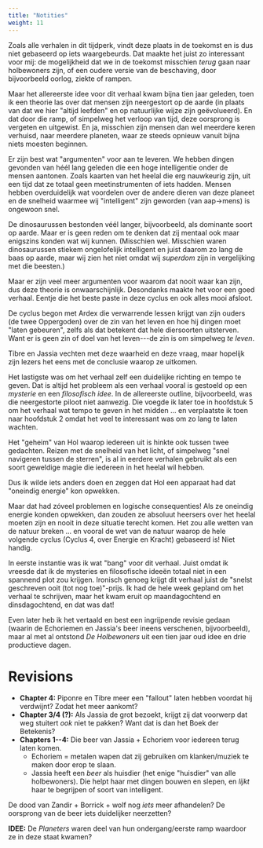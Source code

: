 ```yaml
---
title: "Notities"
weight: 11
---
```

Zoals alle verhalen in dit tijdperk, vindt deze plaats in de toekomst en is dus niet gebaseerd op iets waargebeurds. Dat maakte het juist zo interessant voor mij: de mogelijkheid dat we in de toekomst misschien _terug_ gaan naar holbewoners zijn, of een oudere versie van de beschaving, door bijvoorbeeld oorlog, ziekte of rampen.

Maar het allereerste idee voor dit verhaal kwam bijna tien jaar geleden, toen ik een theorie las over dat mensen zijn neergestort op de aarde (in plaats van dat we hier "altijd leefden" en op natuurlijke wijze zijn geëvolueerd). En dat door die ramp, of simpelweg het verloop van tijd, deze oorsprong is vergeten en uitgewist. En ja, misschien zijn mensen dan wel meerdere keren verhuisd, naar meerdere planeten, waar ze steeds opnieuw vanuit bijna niets moesten beginnen.

Er zijn best wat "argumenten" voor aan te leveren. We hebben dingen gevonden van héél lang geleden die een hoge intelligentie onder de mensen aantonen. Zoals kaarten van het heelal die erg nauwkeurig zijn, uit een tijd dat ze totaal geen meetinstrumenten of iets hadden. Mensen hebben overduidelijk wat voordelen over de andere dieren van deze planeet en de snelheid waarmee wij "intelligent" zijn geworden (van aap->mens) is ongewoon snel. 

De dinosaurussen bestonden véél langer, bijvoorbeeld, als dominante soort op aarde. Maar er is geen reden om te denken dat zij mentaal ook maar enigszins konden wat wij kunnen. (Misschien wel. Misschien waren dinosaurussen stiekem ongelofelijk intelligent en juist daarom zo lang de baas op aarde, maar wij zien het niet omdat wij _superdom_ zijn in vergelijking met die beesten.)

Maar er zijn veel meer argumenten voor waarom dat nooit waar kan zijn, dus deze theorie is onwaarschijnlijk. Desondanks maakte het voor een goed verhaal. Eentje die het beste paste in deze cyclus en ook alles mooi afsloot.

De cyclus begon met Ardex die verwarrende lessen krijgt van zijn ouders (de twee Oppergoden) over de zin van het leven en hoe hij dingen moet "laten gebeuren", zelfs als dat betekent dat hele diersoorten uitsterven. Want er is geen zin of doel van het leven---de zin is om simpelweg _te leven_.

Tibre en Jassia vechten met deze waarheid en deze vraag, maar hopelijk zijn lezers het eens met de conclusie waarop ze uitkomen.

Het lastigste was om het verhaal zelf een duidelijke richting en tempo te geven. Dat is altijd het probleem als een verhaal vooral is gestoeld op een _mysterie_ en een _filosofisch idee_. In de allereerste outline, bijvoorbeeld, was die neergestorte piloot niet aanwezig. Die voegde ik later toe in hoofdstuk 5 om het verhaal wat tempo te geven in het midden ... en verplaatste ik toen naar hoofdstuk 2 omdat het veel te interessant was om zo lang te laten wachten.

Het "geheim" van Hol waarop iedereen uit is hinkte ook tussen twee gedachten. Reizen met de snelheid van het licht, of simpelweg "snel navigeren tussen de sterren", is al in eerdere verhalen gebruikt als een soort geweldige magie die iedereen in het heelal wil hebben. 

Dus ik wilde iets anders doen en zeggen dat Hol een apparaat had dat "oneindig energie" kon opwekken. 

Maar dat had zóveel problemen en logische consequenties! Als ze oneindig energie konden opwekken, dan zouden ze absoluut heersers over het heelal moeten zijn en nooit in deze situatie terecht komen. Het zou alle wetten van de natuur breken ... en vooral de wet van de natuur waarop de hele volgende cyclus (Cyclus 4, over Energie en Kracht) gebaseerd is! Niet handig.

In eerste instantie was ik wat "bang" voor dit verhaal. Juist omdat ik vreesde dat ik de mysteries en filosofische ideeën totaal niet in een spannend plot zou krijgen. Ironisch genoeg krijgt dit verhaal juist de "snelst geschreven ooit (tot nog toe)"-prijs. Ik had de hele week gepland om het verhaal te schrijven, maar het kwam eruit op maandagochtend en dinsdagochtend, en dat was dat!

Even later heb ik het vertaald en best een ingrijpende revisie gedaan (waarin de Echoriemen en Jassia's beer ineens verschenen, bijvoorbeeld), maar al met al ontstond _De Holbewoners_ uit een tien jaar oud idee en drie productieve dagen.







# Revisions

* **Chapter 4:** Piponre en Tibre meer een "fallout" laten hebben voordat hij verdwijnt? Zodat het meer aankomt?
* **Chapter 3/4 (?):** Als Jassia de grot bezoekt, krijgt zij dat voorwerp dat weg stuitert _ook_ niet te pakken? Want dat is dan het Boek der Betekenis?
* **Chapters 1--4:** Die beer van Jassia + Echoriem voor iedereen terug laten komen.
	* Echoriem = metalen wapen dat zij gebruiken om klanken/muziek te maken door erop te slaan.
	* Jassia heeft een _beer_ als huisdier (het enige "huisdier" van alle holbewoners). Die helpt haar met dingen bouwen en slepen, en _lijkt_ haar te begrijpen of soort van intelligent. 

De dood van Zandir + Borrick + wolf nog _iets_ meer afhandelen? De oorsprong van de beer iets duidelijker neerzetten?

**IDEE:** De *Planeters* waren deel van hun ondergang/eerste ramp waardoor ze in deze staat kwamen?